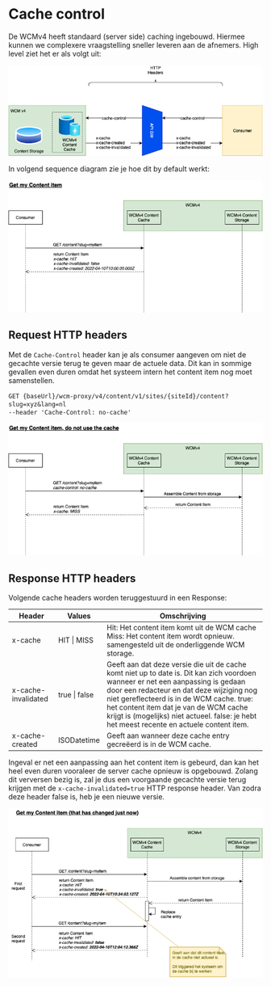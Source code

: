 # Cache control

De WCMv4 heeft standaard (server side) caching ingebouwd. Hiermee kunnen we complexere vraagstelling sneller leveren aan de afnemers. High level ziet het er als volgt uit: 

![WCMv4 cache](../assets/WCMv4-caching.png 'Een ingebouwde cache in de WCMv4 API')

In volgend sequence diagram zie je hoe dit by default werkt: 

![WCMv4 cache](../assets/WCMv4-caching-1.png 'Standaard gedrag van de WCMv4 API cache')

## Request HTTP headers
Met de `Cache-Control` header kan je als consumer aangeven om niet de gecachte versie terug te geven maar de actuele data. Dit kan in sommige gevallen even duren omdat het systeem intern het content item nog moet samenstellen.

```shell
GET {baseUrl}/wcm-proxy/v4/content/v1/sites/{siteId}/content?slug=xyz&lang=nl
--header 'Cache-Control: no-cache'
```

![WCMv4 cache](../assets/WCMv4-caching-2.png 'De WCMv4 API cache niet gebruiken')

## Response HTTP headers
Volgende cache headers worden teruggestuurd in een Response:

| Header              | Values        | Omschrijving                                                                                                                                                                                                                                                                                                                                                       |
|---------------------|---------------|--------------------------------------------------------------------------------------------------------------------------------------------------------------------------------------------------------------------------------------------------------------------------------------------------------------------------------------------------------------------|
| x-cache             | HIT \| MISS   | Hit: Het content item komt uit de WCM cache Miss: Het content item wordt opnieuw. samengesteld uit de onderliggende WCM storage.                                                                                                                                                                                                                                   |
| x-cache-invalidated | true \| false | Geeft aan dat deze versie die uit de cache komt niet up to date is. Dit kan zich voordoen wanneer er net een aanpassing is gedaan door een redacteur en dat deze wijziging nog niet gereflecteerd is in de WCM cache. true: het content item dat je van de WCM cache krijgt is (mogelijks) niet actueel. false: je hebt het meest recente en actuele content item. |
| x-cache-created     | ISODatetime   | Geeft aan wanneer deze cache entry gecreëerd is in de WCM cache.                                                                                                                                                                                                                                                                                                   |

Ingeval er net een aanpassing aan het content item is gebeurd, dan kan het heel even duren vooraleer de server cache opnieuw is opgebouwd. Zolang dit verversen bezig is, zal je dus een voorgaande gecachte versie terug krijgen met de `x-cache-invalidated=true` HTTP response header. Van zodra deze header false is, heb je een nieuwe versie.

![WCMv4 cache](../assets/WCMv4-caching-4.png 'De WCMv4 API cache latency')
